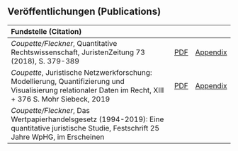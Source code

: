 ## Veröffentlichungen (Publications)


| Fundstelle (Citation)| | |
|:-|:-|:-|
| *Coupette/Fleckner*, Quantitative Rechtswissenschaft, JuristenZeitung 73 (2018), S. 379-389      | [PDF](https://papers.ssrn.com/sol3/papers.cfm?abstract_id=3377384) | [Appendix](https://github.com/QuantLaw/jz-2018) |
| *Coupette*, Juristische Netzwerkforschung: Modellierung, Quantifizierung und Visualisierung relationaler Daten im Recht, XIII + 376 S. Mohr Siebeck, 2019 | [PDF](https://zenodo.org/record/2617115)  |   [Appendix](https://zenodo.org/record/2617125)  |
| *Coupette/Fleckner*, Das Wertpapierhandelsgesetz (1994-2019): Eine quantitative juristische Studie, Festschrift 25 Jahre WpHG, im Erscheinen      |      |    |







